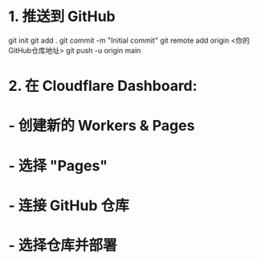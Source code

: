 
# 1. 推送到 GitHub

git init
git add .
git commit -m "Initial commit"
git remote add origin <你的GitHub仓库地址>
git push -u origin main

# 2. 在 Cloudflare Dashboard:

# - 创建新的 Workers & Pages

# - 选择 "Pages"

# - 连接 GitHub 仓库

# - 选择仓库并部署
